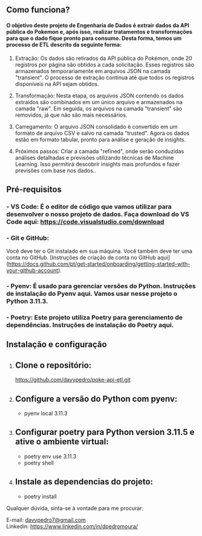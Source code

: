 ## Como funciona?

#### O objetivo deste projeto de Engenharia de Dados é extrair dados da API pública do Pokemon e, após isso, realizar tratamentos e transformações para que o dado fique pronto para consumo. Desta forma, temos um processo de ETL descrito da seguinte forma:

1. Extração: Os dados são retirados da API pública do Pokémon, onde 20 registros por página são obtidos a cada solicitação. Esses registros são armazenados temporariamente em arquivos JSON na camada "transient". O processo de extração continua até que todos os registros disponíveis na API sejam obtidos.

2. Transformação: Nesta etapa, os arquivos JSON contendo os dados extraídos são combinados em um único arquivo e armazenados na camada "raw". Em seguida, os arquivos na camada "transient" são removidos, já que não são mais necessários.

3. Carregamento: O arquivo JSON consolidado é convertido em um formato de arquivo CSV e salvo na camada "trusted". Agora os dados estão em formato tabular, pronto para análise e geração de insights.

4. Próximos passos: Criar a camada "refined", onde serão conduzidas análises detalhadas e previsões utilizando técnicas de Machine Learning. Isso permitirá descobrir insights mais profundos e fazer previsões com base nos dados..

## Pré-requisitos

### - VS Code: É o editor de código que vamos utilizar para desenvolver o nosso projeto de dados. Faça download do VS Code aqui: https://code.visualstudio.com/download

### - Git e GitHub:

Você deve ter o Git instalado em sua máquina.
Você também deve ter uma conta no GitHub. [Instruções de criação de conta no GitHub aqui] (https://docs.github.com/pt/get-started/onboarding/getting-started-with-your-github-account).

### - Pyenv: É usado para gerenciar versões do Python. Instruções de instalação do Pyenv aqui. Vamos usar nesse projeto o Python 3.11.3.

### - Poetry: Este projeto utiliza Poetry para gerenciamento de dependências. Instruções de instalação do Poetry aqui.

## Instalação e configuração

  1. ## Clone o repositório:
     https://github.com/davypedro/poke-api-etl.git

  2. ## Configure a versão do Python com pyenv:
     - pyenv local 3.11.3
    
  3. ## Configurar poetry para Python version 3.11.5 e ative o ambiente virtual:
     - poetry env use 3.11.3
     - poetry shell

  4. ## Instale as dependencias do projeto:
     - poetry install

  Qualquer dúvida, sinta-se à vontade para me procurar:

  E-mail: davypedro7@gmail.com \
  Linkedin: https://www.linkedin.com/in/dpedromoura/
      
      
  
